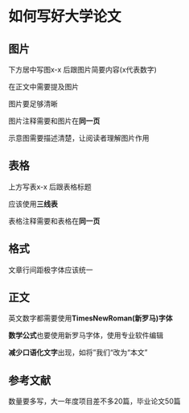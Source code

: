 # 如何写好大学论文

## 图片

下方居中写图x-x 后跟图片简要内容(x代表数字)

在正文中需要提及图片

图片要足够清晰

图片注释需要和图片在**同一页**

示意图需要描述清楚，让阅读者理解图片作用

## 表格

上方写表x-x 后跟表格标题

应该使用**三线表**

表格注释需要和表格在**同一页**

## 格式

文章行间距极字体应该统一

## 正文

英文数字都需要使用**TimesNewRoman(新罗马)字体**

**数学公式**也要使用新罗马字体，使用专业软件编辑

**减少口语化文字**出现，如将”我们“改为“本文”

## 参考文献

数量要多写，大一年度项目差不多20篇，毕业论文50篇

